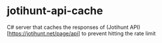 # jotihunt-api-cache
C# server that caches the responses of (Jotihunt API)[https://jotihunt.net/page/api] to prevent hitting the rate limit
